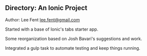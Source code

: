 Directory: An Ionic Project
---------------------------

Author: Lee Fent <lee.fent@gmail.com>

Started with a base of Ionic's tabs starter app.

Some reorganization based on Josh Bavari's suggestions and work.

Integrated a gulp task to automate testing and keep things running.


